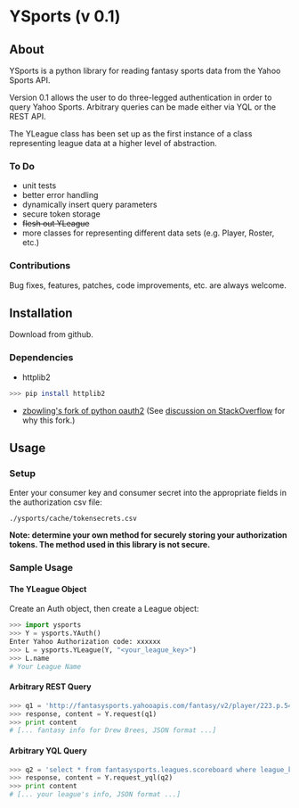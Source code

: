 
# YSports (v 0.1)

## About
YSports is a python library for reading fantasy sports data from the Yahoo Sports API.

Version 0.1 allows the user to do three-legged authentication in order to
query Yahoo Sports. Arbitrary queries can be made either via YQL or the 
REST API.

The YLeague class has been set up as the first instance of a class representing
league data at a higher level of abstraction.

### To Do
- unit tests
- better error handling
- dynamically insert query parameters
- secure token storage
- ~~flesh out YLeague~~
- more classes for representing different data sets (e.g. Player, Roster, etc.)

### Contributions
Bug fixes, features, patches, code improvements, etc. are always welcome.


## Installation
Download from github. 

### Dependencies
- httplib2

```sh
>>> pip install httplib2
```

- [zbowling's fork of python oauth2](https://github.com/zbowling/python-oauth2) (See [discussion on StackOverflow](http://stackoverflow.com/questions/4026759/problems-with-python-oauth2-and-yahoos-fantasy-sports-api/4468269#4468269) for why this fork.)


## Usage

### Setup
Enter your consumer key and consumer secret into the appropriate fields in the authorization csv file:

    ./ysports/cache/tokensecrets.csv

**Note: determine your own method for securely storing your authorization tokens. The method used in this library is not secure.**


### Sample Usage
#### The YLeague Object

Create an Auth object, then create a League object:

```python
>>> import ysports
>>> Y = ysports.YAuth()
Enter Yahoo Authorization code: xxxxxx
>>> L = ysports.YLeague(Y, "<your_league_key>")
>>> L.name
# Your League Name
```

#### Arbitrary REST Query

```python
>>> q1 = 'http://fantasysports.yahooapis.com/fantasy/v2/player/223.p.5479'
>>> response, content = Y.request(q1)
>>> print content
# [... fantasy info for Drew Brees, JSON format ...]
```

    
#### Arbitrary YQL Query
```python
>>> q2 = 'select * from fantasysports.leagues.scoreboard where league_key="<your_league_key>"'
>>> response, content = Y.request_yql(q2)
>>> print content
# [... your league's info, JSON format ...]
```

